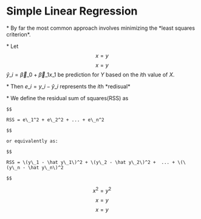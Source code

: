 # Simple Linear Regression

\* By far the most common approach involves minimizing the \*least squares criterion\*.

\* Let $$x = y$$$$x = y$$$\hat y\_i = \vec \beta\_0 + \vec \beta\_1x\_1$ be prediction for $Y$ based on the $i$th value of $X$.

\* Then $e\_i = y\_i - \hat y\_i$ represents the $i$th \*redisual\*

\* We define the residual sum of squares\(RSS\) as

```
$$

RSS = e\_1^2 + e\_2^2 + ... + e\_n^2

$$

or equivalently as:

$$

RSS = \(y\_1 - \hat y\_1\)^2 + \(y\_2 - \hat y\_2\)^2 +  ... + \(\(y\_n - \hat y\_n\)^2

$$
```


$$
x^2 = y^2
$$
$$x = y$$$$x = y$$

